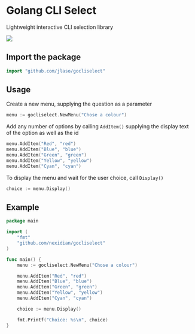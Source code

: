 # Golang CLI Select
Lightweight interactive CLI selection library 

![](https://media.giphy.com/media/Nmc3muJhaCfPe2LWd9/giphy.gif)


## Import the package
```go
import "github.com/jlaso/gocliselect"
```

## Usage
Create a new menu, supplying the question as a parameter

```go
menu := gocliselect.NewMenu("Chose a colour")
```

Add any number of options by calling `AddItem()` supplying the display text of the option
as well as the id
```go
menu.AddItem("Red", "red")
menu.AddItem("Blue", "blue")
menu.AddItem("Green", "green")
menu.AddItem("Yellow", "yellow")
menu.AddItem("Cyan", "cyan")
```

To display the menu and wait for the user choice, call `Display()`

```go
choice := menu.Display()
```

## Example
```go
package main

import (
    "fmt"
    "github.com/nexidian/gocliselect"
)

func main() {
    menu := gocliselect.NewMenu("Chose a colour")

    menu.AddItem("Red", "red")
    menu.AddItem("Blue", "blue")
    menu.AddItem("Green", "green")
    menu.AddItem("Yellow", "yellow")
    menu.AddItem("Cyan", "cyan")

    choice := menu.Display()

    fmt.Printf("Choice: %s\n", choice)
}
```
